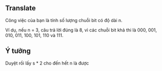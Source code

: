 ## Translate
Công việc của bạn là tính số lượng chuỗi bit có độ dài n.

Ví dụ, nếu n = 3, câu trả lời đúng là 8, vì các chuỗi bit khả thi là 000, 001, 010, 011, 100, 101, 110 và 111.

## Ý tưởng
Duyệt rồi lấy s * 2 cho đến hết n là được

